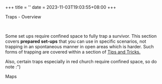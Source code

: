 +++
title = ''
date = 2023-11-03T19:03:55+08:00
+++
<p class="display-3">
Traps - Overview
</p>
<br>

<p class="fs-5">
Some set ups require confined space to fully trap a survivor. This section covers <strong> prepared set-ups</strong> that you can use in specific scenarios, not trapping in an spontaneous manner in open areas which is harder. Such forms of trapping are covered within a section of <a href="/madeyesguide/tipsandtricks">Tips and Tricks.</a>
</p>

<p class="fs-5">
Also, certain traps especially in red church require confined space, so do note :")
</p>


<p class="display-5 my-4">
Maps
</p>
